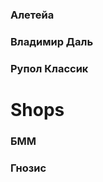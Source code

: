 


### Алетейа

[](https://aletheia.spb.ru/)


### Владимир Даль

[](https://www.gnosisbooks.ru/partners/izdatelstvo-vladimir-dal/)



### Рупол Классик

[](http://ripol.ru/)





# Shops 

### БММ

[](https://bmm.ru/)


### Гнозис
[](https://www.gnosisbooks.ru/)









